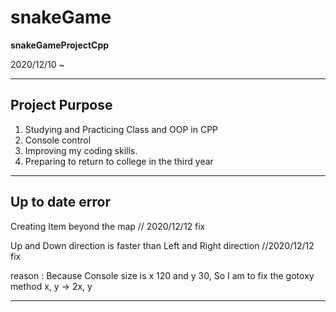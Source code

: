 # snakeGame
**snakeGameProjectCpp**

2020/12/10 ~ 

---
## Project Purpose
1. Studying and Practicing Class and OOP in CPP
2. Console control
3. Improving my coding skills.
4. Preparing to return to college in the third year

---
## Up to date error

Creating Item beyond the map // 2020/12/12 fix

Up and Down direction is faster than Left and Right direction //2020/12/12 fix

reason : Because Console size is x 120 and y 30, So I am to fix the gotoxy method x, y -> 2x, y

---
